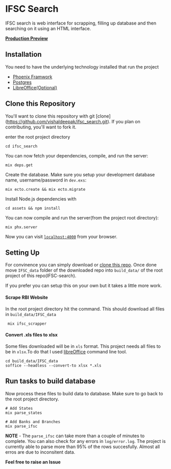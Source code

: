 # IFSC Search

IFSC search is web interface for scrapping, filling up database and then searching on it using an HTML interface.

[**Production Preview**](http://ifscsearch.herokuapp.com/)

## Installation

You need to have the underlying technology installed that run the project

  * [Phoenix Framwork](https://hexdocs.pm/phoenix/installation.html#content)
  * [Postgres](https://www.postgresql.org/)
  * [LibreOffice(Optional)](https://www.libreoffice.org/)

## Clone this Repository

You'll want to clone this repository with git [clone] (https://github.com/vishaldeepak/ifsc_search.git). If you plan on contributing, you'll want to fork it.

enter the root project directory

```
cd ifsc_search
```

You can now fetch your dependencies, compile, and run the server:

```
mix deps.get

```

Create the database. Make sure you setup your development database name, username/password in `dev.exs`:
```
mix ecto.create && mix ecto.migrate
```

Install Node.js dependencies with
```
cd assets && npm install
```

You can now compile and run the server(from the project root directory):
```
mix phx.server
```
Now you can visit [`localhost:4000`](http://localhost:4000) from your browser.
## Setting Up
For convinence you can simply download or [clone this repo](https://github.com/vishaldeepak/IFSC-data-files). Once done move `IFSC_data` folder of the downloaded repo into `build_data/` of the root project of this repo(IFSC-search).

If you prefer you can setup this on your own but it takes a little more work.

#### Scrape RBI Website
  In the root project directory hit the command. This should download all files in `build_data/IFSC_data`
  ```
   mix ifsc_scrapper
  ```
#### Convert .xls files to xlsx
  Some files downloaded will be in `xls` format. This project needs all files to be in `xlsx`.To do that I used [libreOffice](https://www.libreoffice.org/) command line tool.
  ```
  cd build_data/IFSC_data
  soffice --headless --convert-to xlsx *.xls
  ```

## Run tasks to build database
  Now process these files to build data to database. Make sure to go back to the root project directory.
  ```
  # Add States
  mix parse_states

  # Add Banks and Branches
  mix parse_ifsc
  ```

**NOTE**  - The `parse_ifsc` can take more than a couple of minutes to complete. You can also check for any errors in `log/error.log`. The project is currently able to parse more than 95% of the rows succesfully. Almost all erros are due to inconsitent data.

**Feel free to raise an Issue**